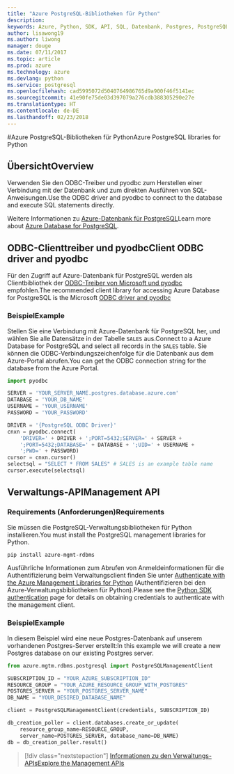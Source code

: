 ```yaml
---
title: "Azure PostgreSQL-Bibliotheken für Python"
description: 
keywords: Azure, Python, SDK, API, SQL, Datenbank, Postgres, PostgreSQL
author: lisawong19
ms.author: liwong
manager: douge
ms.date: 07/11/2017
ms.topic: article
ms.prod: azure
ms.technology: azure
ms.devlang: python
ms.service: postgresql
ms.openlocfilehash: cad5995072d5040764986765d9a900f46f5141ec
ms.sourcegitcommit: 41e90fe75de03d397079a276cdb388305290e27e
ms.translationtype: HT
ms.contentlocale: de-DE
ms.lasthandoff: 02/23/2018
---
```

#<a name="azure-postgresql-libraries-for-python"></a><span data-ttu-id="81d4d-103">Azure PostgreSQL-Bibliotheken für Python</span><span class="sxs-lookup"><span data-stu-id="81d4d-103">Azure PostgreSQL libraries for Python</span></span>

## <a name="overview"></a><span data-ttu-id="81d4d-104">Übersicht</span><span class="sxs-lookup"><span data-stu-id="81d4d-104">Overview</span></span>
<span data-ttu-id="81d4d-105">Verwenden Sie den ODBC-Treiber und pyodbc zum Herstellen einer Verbindung mit der Datenbank und zum direkten Ausführen von SQL-Anweisungen.</span><span class="sxs-lookup"><span data-stu-id="81d4d-105">Use the ODBC driver and pyodbc to connect to the database and execute SQL statements directly.</span></span>

<span data-ttu-id="81d4d-106">Weitere Informationen zu [Azure-Datenbank für PostgreSQL](https://docs.microsoft.com/azure/postgresql/)</span><span class="sxs-lookup"><span data-stu-id="81d4d-106">Learn more about [Azure Database for PostgreSQL](https://docs.microsoft.com/azure/postgresql/).</span></span>

## <a name="client-odbc-driver-and-pyodbc"></a><span data-ttu-id="81d4d-107">ODBC-Clienttreiber und pyodbc</span><span class="sxs-lookup"><span data-stu-id="81d4d-107">Client ODBC driver and pyodbc</span></span>
<span data-ttu-id="81d4d-108">Für den Zugriff auf Azure-Datenbank für PostgreSQL werden als Clientbibliothek der [ODBC-Treiber von Microsoft und pyodbc](https://docs.microsoft.com/azure/sql-database/sql-database-connect-query-python#install-the-python-and-database-communication-libraries) empfohlen.</span><span class="sxs-lookup"><span data-stu-id="81d4d-108">The recommended client library for accessing Azure Database for PostgreSQL is the Microsoft [ODBC driver and pyodbc](https://docs.microsoft.com/azure/sql-database/sql-database-connect-query-python#install-the-python-and-database-communication-libraries)</span></span>

### <a name="example"></a><span data-ttu-id="81d4d-109">Beispiel</span><span class="sxs-lookup"><span data-stu-id="81d4d-109">Example</span></span> 

<span data-ttu-id="81d4d-110">Stellen Sie eine Verbindung mit Azure-Datenbank für PostgreSQL her, und wählen Sie alle Datensätze in der Tabelle `SALES` aus.</span><span class="sxs-lookup"><span data-stu-id="81d4d-110">Connect to a Azure Database for PostgreSQL and select all records in the `SALES` table.</span></span> <span data-ttu-id="81d4d-111">Sie können die ODBC-Verbindungszeichenfolge für die Datenbank aus dem Azure-Portal abrufen.</span><span class="sxs-lookup"><span data-stu-id="81d4d-111">You can get the ODBC connection string for the database from the Azure Portal.</span></span>

```python
import pyodbc

SERVER = 'YOUR_SERVER_NAME.postgres.database.azure.com'
DATABASE = 'YOUR_DB_NAME'
USERNAME = 'YOUR_USERNAME'
PASSWORD = 'YOUR_PASSWORD'

DRIVER = '{PostgreSQL ODBC Driver}'
cnxn = pyodbc.connect(
    'DRIVER=' + DRIVER + ';PORT=5432;SERVER=' + SERVER +
    ';PORT=5432;DATABASE=' + DATABASE + ';UID=' + USERNAME +
    ';PWD=' + PASSWORD)
cursor = cnxn.cursor()
selectsql = "SELECT * FROM SALES" # SALES is an example table name
cursor.execute(selectsql)
```

## <a name="management-api"></a><span data-ttu-id="81d4d-112">Verwaltungs-API</span><span class="sxs-lookup"><span data-stu-id="81d4d-112">Management API</span></span>
### <a name="requirements"></a><span data-ttu-id="81d4d-113">Requirements (Anforderungen)</span><span class="sxs-lookup"><span data-stu-id="81d4d-113">Requirements</span></span>
<span data-ttu-id="81d4d-114">Sie müssen die PostgreSQL-Verwaltungsbibliotheken für Python installieren.</span><span class="sxs-lookup"><span data-stu-id="81d4d-114">You must install the PostgreSQL management libraries for Python.</span></span>
```bash
pip install azure-mgmt-rdbms
```

<span data-ttu-id="81d4d-115">Ausführliche Informationen zum Abrufen von Anmeldeinformationen für die Authentifizierung beim Verwaltungsclient finden Sie unter [Authenticate with the Azure Management Libraries for Python](https://docs.microsoft.com/python/azure/python-sdk-azure-authenticate) (Authentifizieren bei den Azure-Verwaltungsbibliotheken für Python).</span><span class="sxs-lookup"><span data-stu-id="81d4d-115">Please see the [Python SDK authentication](https://docs.microsoft.com/python/azure/python-sdk-azure-authenticate) page for details on obtaining credentials to authenticate with the management client.</span></span>

### <a name="example"></a><span data-ttu-id="81d4d-116">Beispiel</span><span class="sxs-lookup"><span data-stu-id="81d4d-116">Example</span></span>
<span data-ttu-id="81d4d-117">In diesem Beispiel wird eine neue Postgres-Datenbank auf unserem vorhandenen Postgres-Server erstellt:</span><span class="sxs-lookup"><span data-stu-id="81d4d-117">In this example we will create a new Postgres database on our existing Postgres server.</span></span>
```python
from azure.mgtm.rdbms.postgresql import PostgreSQLManagementClient

SUBSCRIPTION_ID = "YOUR_AZURE_SUBSCRIPTION_ID"
RESOURCE_GROUP = "YOUR_AZURE_RESOURCE_GROUP_WITH_POSTGRES"
POSTGRES_SERVER = "YOUR_POSTGRES_SERVER_NAME"
DB_NAME = "YOUR_DESIRED_DATABASE_NAME"

client = PostgreSQLManagementClient(credentials, SUBSCRIPTION_ID)

db_creation_poller = client.databases.create_or_update(
    resource_group_name=RESOURCE_GROUP,
    server_name=POSTGRES_SERVER, database_name=DB_NAME)
db = db_creation_poller.result()
```

> [!div class="nextstepaction"]
> [<span data-ttu-id="81d4d-118">Informationen zu den Verwaltungs-APIs</span><span class="sxs-lookup"><span data-stu-id="81d4d-118">Explore the Management APIs</span></span>](/python/api/overview/azure/postgresql/management)

